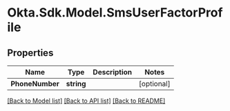 # Okta.Sdk.Model.SmsUserFactorProfile
## Properties

Name | Type | Description | Notes
------------ | ------------- | ------------- | -------------
**PhoneNumber** | **string** |  | [optional] 

[[Back to Model list]](../README.md#documentation-for-models) [[Back to API list]](../README.md#documentation-for-api-endpoints) [[Back to README]](../README.md)

